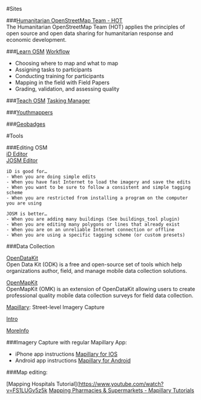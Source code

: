 #Sites

###[Humanitarian OpenStreetMap Team - HOT](https://hotosm.org/)  
The Humanitarian OpenStreetMap Team (HOT) applies the principles of open source and open data sharing for humanitarian response and economic development.

###[Learn OSM](http://learnosm.org/en/)
[Workflow](http://teachosm.org/en/workflow/workflow1) 
- Choosing where to map and what to map
- Assigning tasks to participants
- Conducting training for participants
- Mapping in the field with Field Papers
- Grading, validation, and assessing quality

###[Teach OSM](http://teachosm.org/en/)
[Tasking Manager](http://learnosm.org/en/coordination/tasking-manager/) 

###[Youthmappers](http://www.youthmappers.org/)

###[Geobadges](http://geobadges.org/#!/enterprise) 

#Tools

###Editing OSM  
[iD Editor](http://learnosm.org/en/beginner/id-editor/)  
[JOSM Editor](https://josm.openstreetmap.de/wiki/Introduction)  

    iD is good for…  
    - When you are doing simple edits
    - When you have fast Internet to load the imagery and save the edits
    - When you want to be sure to follow a consistent and simple tagging scheme
    - When you are restricted from installing a program on the computer you are using  

    JOSM is better…  
    - When you are adding many buildings (See buildings_tool plugin)
    - When you are editing many polygons or lines that already exist
    - When you are on an unreliable Internet connection or offline
    - When you are using a specific tagging scheme (or custom presets)

###Data Collection
 
 [OpenDataKit](https://opendatakit.org/)  
 Open Data Kit (ODK) is a free and open-source set of tools which help organizations author, field, and manage mobile data collection solutions. 
 
 [OpenMapKit](http://openmapkit.org/index.html)  
 OpenMapKit (OMK) is an extension of OpenDataKit allowing users to create professional quality mobile data collection surveys for field data collection. 
 
 [Mapillary](https://www.mapillary.com/map): Street-level Imagery Capture
 
 [Intro](https://www.youtube.com/watch?v=sk6ubBz4p1Q)
 
 [MoreInfo](https://www.youtube.com/watch?v=TC8-Baa5zW4)

###Imagery Capture with regular Mapillary App:
 - iPhone app instructions
 [Mapillary for IOS](https://help.mapillary.com/hc/en-us/articles/115001636009-Mapillary-for-iOS)
 - Android app instructions
 [Mapillary for Android](https://help.mapillary.com/hc/en-us/articles/115001661965-Mapillary-for-Android)

###Map editing:

 [Mapping Hospitals Tutorial](https://www.youtube.com/watch?v=FS1LUGv5z5k
 [Mapping Pharmacies & Supermarkets - Mapillary Tutorials](https://www.youtube.com/watch?v=I9XSkpZrW5s)


